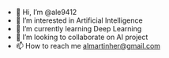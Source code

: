 - 👋 Hi, I’m @ale9412
- 👀 I’m interested in Artificial Intelligence
- 🌱 I’m currently learning Deep Learning
- 💞️ I’m looking to collaborate on AI project
- 📫 How to reach me almartinher@gmail.com

<!---
ale9412/ale9412 is a ✨ special ✨ repository because its `README.md` (this file) appears on your GitHub profile.
You can click the Preview link to take a look at your changes.
--->

